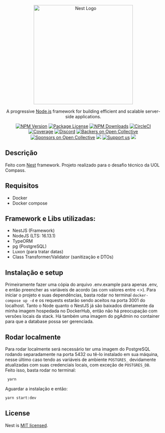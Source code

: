 <p align="center">
  <a href="http://nestjs.com/" target="blank"><img src="https://nestjs.com/img/logo_text.svg" width="320" alt="Nest Logo" /></a>
</p>

[circleci-image]: https://img.shields.io/circleci/build/github/nestjs/nest/master?token=abc123def456
[circleci-url]: https://circleci.com/gh/nestjs/nest

  <p align="center">A progressive <a href="http://nodejs.org" target="_blank">Node.js</a> framework for building efficient and scalable server-side applications.</p>
    <p align="center">
<a href="https://www.npmjs.com/~nestjscore" target="_blank"><img src="https://img.shields.io/npm/v/@nestjs/core.svg" alt="NPM Version" /></a>
<a href="https://www.npmjs.com/~nestjscore" target="_blank"><img src="https://img.shields.io/npm/l/@nestjs/core.svg" alt="Package License" /></a>
<a href="https://www.npmjs.com/~nestjscore" target="_blank"><img src="https://img.shields.io/npm/dm/@nestjs/common.svg" alt="NPM Downloads" /></a>
<a href="https://circleci.com/gh/nestjs/nest" target="_blank"><img src="https://img.shields.io/circleci/build/github/nestjs/nest/master" alt="CircleCI" /></a>
<a href="https://coveralls.io/github/nestjs/nest?branch=master" target="_blank"><img src="https://coveralls.io/repos/github/nestjs/nest/badge.svg?branch=master#9" alt="Coverage" /></a>
<a href="https://discord.gg/G7Qnnhy" target="_blank"><img src="https://img.shields.io/badge/discord-online-brightgreen.svg" alt="Discord"/></a>
<a href="https://opencollective.com/nest#backer" target="_blank"><img src="https://opencollective.com/nest/backers/badge.svg" alt="Backers on Open Collective" /></a>
<a href="https://opencollective.com/nest#sponsor" target="_blank"><img src="https://opencollective.com/nest/sponsors/badge.svg" alt="Sponsors on Open Collective" /></a>
  <a href="https://paypal.me/kamilmysliwiec" target="_blank"><img src="https://img.shields.io/badge/Donate-PayPal-ff3f59.svg"/></a>
    <a href="https://opencollective.com/nest#sponsor"  target="_blank"><img src="https://img.shields.io/badge/Support%20us-Open%20Collective-41B883.svg" alt="Support us"></a>
  <a href="https://twitter.com/nestframework" target="_blank"><img src="https://img.shields.io/twitter/follow/nestframework.svg?style=social&label=Follow"></a>
</p>
  <!--[![Backers on Open Collective](https://opencollective.com/nest/backers/badge.svg)](https://opencollective.com/nest#backer)
  [![Sponsors on Open Collective](https://opencollective.com/nest/sponsors/badge.svg)](https://opencollective.com/nest#sponsor)-->

## Descrição

Feito com [Nest](https://github.com/nestjs/nest) framework.
Projeto realizado para o desafio técnico da UOL Compass.

## Requisitos
- Docker
- Docker compose

## Framework e Libs utilizadas:
- NestJS (Framework)
- NodeJS (LTS: 16.13.1)
- TypeORM
- pg (PostgreSQL)
- Luxon (para tratar datas)
- Class Transformer/Validator (sanitização e DTOs)

## Instalação e setup
Primeiramente fazer uma cópia do arquivo .env.example para apenas .env, e então preencher as variáveis de acordo (as com valores entre <<x>>). Para iniciar o projeto e suas dependências, basta rodar no terminal `docker-compose up -d` e os requests estarão sendo aceitos na porta 3001 do localhost. Tanto o Node quanto o NestJS já são baixados diretamente da minha imagem hospedada no DockerHub, então não há preocupação com versões locais da stack. Há também uma imagem do pgAdmin no container para que a database possa ser gerenciada.  

## Rodar localmente
Para rodar localmente será necessário ter uma imagem do PostgreSQL rodando separadamente na porta 5432 ou tê-lo instalado em sua máquina, nesse último caso tendo as variáveis de ambiente `POSTGRES_` devidamente atualizadas com suas credenciais locais, com exceção de `POSTGRES_DB`. Feito isso, basta rodar no terminal:
  
 ```bash
  yarn
  ```
  Aguardar a instalação e então:
  ```bash
  yarn start:dev
  ```

## License

Nest is [MIT licensed](LICENSE).
